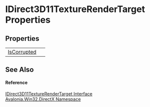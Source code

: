 # IDirect3D11TextureRenderTarget Properties




## Properties
<table>
<tr>
<td><a href="P_Avalonia_Win32_DirectX_IDirect3D11TextureRenderTarget_IsCorrupted">IsCorrupted</a></td>
<td> </td>
</tr>
</table>

## See Also


#### Reference
<a href="T_Avalonia_Win32_DirectX_IDirect3D11TextureRenderTarget">IDirect3D11TextureRenderTarget Interface</a>  
<a href="N_Avalonia_Win32_DirectX">Avalonia.Win32.DirectX Namespace</a>  
